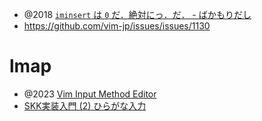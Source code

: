 - @2018 [`iminsert` は `0` だ．絶対にっ．だ． - ばかもりだし](https://baqamore.hatenablog.com/entry/2018/05/02/052114)
- https://github.com/vim-jp/issues/issues/1130

# lmap

- @2023 [Vim Input Method Editor](https://zenn.dev/vim_jp/articles/20230315_skkeleton)
- [SKK実装入門 (2) ひらがな入力](https://zenn.dev/uga_rosa/articles/e4c532a59de7d6)
